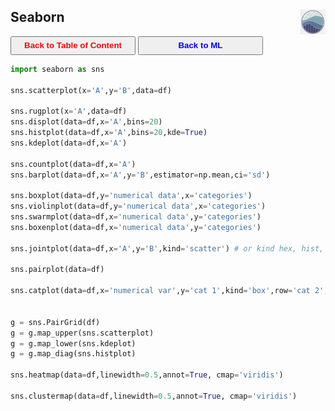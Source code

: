 ## Seaborn <img src="../img/seaborn_logo.jpg" width="40" height="40" style="float: right;" />

<a><button name="button" style = "color:red;width:200px;height:30px;cursor:pointer" onclick="window.location.href='https://reynier0611.github.io';">**Back to Table of Content**</button></a> <a><button name="button" style = "color:blue;width:200px;height:30px;cursor:pointer" onclick="window.location.href='https://reynier0611.github.io/ml/ml.html';">**Back to ML**</button></a>

```python
import seaborn as sns

sns.scatterplot(x='A',y='B',data=df)

sns.rugplot(x='A',data=df)
sns.displot(data=df,x='A',bins=20)
sns.histplot(data=df,x='A',bins=20,kde=True)
sns.kdeplot(data=df,x='A')

sns.countplot(data=df,x='A')
sns.barplot(data=df,x='A',y='B',estimator=np.mean,ci='sd')

sns.boxplot(data=df,y='numerical data',x='categories')
sns.violinplot(data=df,y='numerical data',x='categories')
sns.swarmplot(data=df,x='numerical data',y='categories')
sns.boxenplot(data=df,x='numerical data',y='categories')

sns.jointplot(data=df,x='A',y='B',kind='scatter') # or kind hex, hist, kde

sns.pairplot(data=df)

sns.catplot(data=df,x='numerical var',y='cat 1',kind='box',row='cat 2',col='cat 3')


g = sns.PairGrid(df)
g = g.map_upper(sns.scatterplot)
g = g.map_lower(sns.kdeplot)
g = g.map_diag(sns.histplot)

sns.heatmap(data=df,linewidth=0.5,annot=True, cmap='viridis')

sns.clustermap(data=df,linewidth=0.5,annot=True, cmap='viridis')
```
